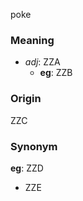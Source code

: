 poke
### Meaning
+ _adj_: ZZA
    + __eg__: ZZB

### Origin

ZZC

### Synonym

__eg__: ZZD

+ ZZE


